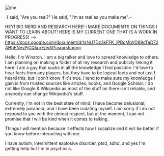 
![me](https://i.pinimg.com/736x/a6/60/1e/a6601e986386d6044497e4a96e141f1c.jpg)

-I said, "Are you real?" He said, "I'm as real as you make me".-

HEY! BIG NERD AND RESEARCH HERE! I MAKE DOCUMENTS ON THINGS I WANT TO LEARN ABOUT! HERE IS MY CURRENT ONE THAT IS A WORK IN PROGRESS! --> https://docs.google.com/document/d/1sNU7Dz3kFFK_jPBcMbVO89cTeD72AHhENevPjCQkprE/edit?usp=sharing

Hello, I'm Winston. I am a big talker and love to spread knowledge to others. I am planning on making a folder of all my research and publicly linking it here! I am a guy that sucks in all the knowledge I find possible. I'd love to hear facts from any players, but they have to be logical facts and not just I heard this, but I don't know if it's true. I tend to make sure my knowledge I gain is from trusted sources like articles, books, and Google Scholar. I do not like Google & Wikipedia as most of the stuff on there isn't reliable, and anybody can change Wikipedia's stuff. 

Currently, I'm not in the best state of mind. I have become delusional, extremely paranoid, and I have been isolating myself. I am sorry if I do not respond to you with the utmost respect, but at the moment, I can not promise that I will be kind when it comes to talking. 





Things I will mention because it effects how I socialize and it will be better if you know before interacting with me:

I have autism, intermittent explosive disorder, ptsd, adhd, and yes I'm getting help but I'm in psychosis.


